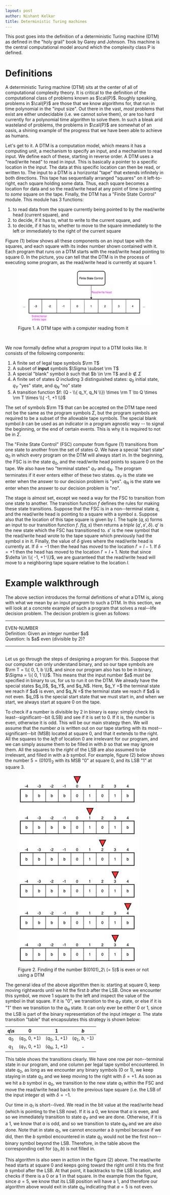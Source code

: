 ```yaml
---
layout: post
author: Nishant Kelkar
title: Deterministic Turing machines
---
```


This post goes into the definition of a deterministic Turing machine (DTM) as defined in the "holy grail" book by Garey 
and Johnson.
This machine is the central computational model around which the complexity class P is defined.

# Definitions

A deterministic Turing machine (DTM) sits at the center of all of computational complexity theory.
It is critical to the definition of the computational class of problems known as $\cal{P}$.
Roughly speaking, problems in $\cal{P}$ are those that we know algorithms for, that run in time polynomial in the "input size".
Out there in the vast, _most_ problems that exist are either undecidable (i.e. we cannot solve them), or are too hard 
currently for a polynomial time algorithm to solve them.
In such a bleak arid wasteland of problems, the problems in $\cal{P}$ are somewhat of an oasis, a shining example of the progress
that we have been able to achieve as humans.    

Let's get to it.
A DTM is a computation model, which means it has a computing unit, a mechanism to specify an input, and a mechanism to 
read input.
We define each of these, starting in reverse order.
A DTM uses a "read/write head" to read in input.
This is basically a pointer to a specific location in the input.
The data at this specific location can then be read, or written to.
The input to a DTM is a horizontal "tape" that extends infinitely in both directions.
This tape has sequentially arranged "squares" on it left-to-right, each square holding some data.
Thus, each square becomes a location for data and so the read/write head at any point of time is pointing to _some_ square 
on the tape.
Finally, the DTM has a "Finite State Control" module.
This module has 3 functions:
1. to read data from the square currently being pointed to by the read/write head (current square), and
2. to decide, if it has to, what to write to the current square, and
3. to decide, if it has to, whether to move to the square immediately to the left or immediately to the right of the current square

Figure (1) below shows all these components on an input tape with the squares, and each square with its index number shown 
contained with it.
Each program that runs on a DTM starts with the read/write head pointing to square 0.
In the picture, you can tell that the DTM is in the process of executing some program, as the read/write head is currently 
at square 1.
<figure class="blog-fig">
  <img src="/assets/images/dtm.jpg">
  <figcaption>Figure 1. A DTM tape with a computer reading from it</figcaption>
</figure><br/>

We now formally define what a _program_ input to a DTM looks like.
It consists of the following components:
1. A finite set of legal tape symbols $\rm T$
2. A subset of **input** symbols $\Sigma \subset \rm T$
3. A special "blank" symbol $b$ such that $b \in \rm T$ and $b \notin \Sigma$
4. A finite set of states $Q$ including 3 distinguished states: $q_0$ initial state, $q_Y$ "yes" state, and $q_N$ "no" state
5. A transition function $f: (Q - \\{ q_Y, q_N \\}) \times \rm T \to Q \times \rm T \times \\{ -1, +1 \\}$

The set of symbols $\rm T$ that can be accepted on the DTM tape need not be the same as the program symbols $\Sigma$, 
but the program symbols are required to be a subset of the allowable tape symbols.
The special blank symbol $b$ can be used as an indicator in a program agnostic way -- to signal the beginning, or the 
end of certain events.
This is why it is required to not be in $\Sigma$.

The "Finite State Control" (FSC) computer from figure (1) transitions from one state to another from the set of states $Q$.
We have a special "start state" $q_0$ in which every program on the DTM will always start in.
In the beginning, the FSC is in the state $q_0$, and the read/write head points to square 0 on the tape.
We also have two "terminal states" $q_Y$ and $q_N$.
The program terminates if it ever enters either of these two states.
$q_Y$ is the state we enter when the answer to our decision problem is "yes".
$q_N$ is the state we enter when the answer to our decision problem is "no".

The stage is almost set, except we need a way for the FSC to transition from one state to another.
The transition function $f$ defines the rules for making these state transitions.
Suppose that the FSC is in a non--terminal state $q$, and the read/write head is pointing to a square with a symbol $s$.
Suppose also that the location of this tape square is given by $l$.
The tuple $(q, s)$ forms an input to our transition function $f$.
$f(q, s)$ then returns a _triple_ $(q', s', \delta)$.
$q'$ is the new state which the FSC has transitioned to.
$s'$ is the new symbol that the read/write head wrote to the tape square which previously had the symbol $s$ in it.
Finally, the value of $\delta$ gives where the read/write head is currently at.
If $\delta = -1$ then the head has moved to the location $l' = l - 1$.
If $\delta = +1$ then the head has moved to the location $l' = l + 1$.
Note that since $\delta \in \\{ -1, +1 \\}$, we are guaranteed that the read/write head will move to a neighboring tape 
square relative to the location $l$.

# Example walkthrough

The above section introduces the formal definitions of what a DTM is, along with what we mean by an input _program_ to 
such a DTM.
In this section, we will look at a concrete example of such a program that solves a real--life decision problem.
The decision problem is given as follows:

<hr />
<div class="problem">EVEN-NUMBER</div>
<span class="problem-headers">Definition:</span> Given an integer number $a$<br/>
<span class="problem-headers">Question:</span> Is $a$ even (divisible by 2)?
<hr /><br/>
Let us go through the steps of designing a program for this.
Suppose that our computer can only understand binary, and so our tape symbols are $\rm T = \\{ 0, 1, b \\}$, and since 
our program also has to be in binary, $\Sigma = \\{ 0, 1 \\}$.
This means that the input number $a$ must be specified in binary to us, for us to run it on the DTM.
We already have the special states $q_0$, $q_Y$, and $q_N$.
Here, $q_Y =$ the terminal state we reach if $a$ is even, and $q_N =$ the terminal state we reach if $a$ is not even.
$q_0$ is the special start state that we must start in, and when we start, we always start at square 0 on the tape.

To check if a number is divisible by 2 in binary is easy: simply check its least--significant--bit (LSB) and see if it is 
set to 0.
If it is, the number is even, otherwise it is odd.
This will be our main strategy then.
We will assume that the number $a$ is written out on our tape starting with its most--significant--bit (MSB) located at 
square 0, and that it extends to the right.
All the squares to the _left_ of location 0 are irrelevant for our program, and we can simply assume them to be filled 
in with $b$ so that we may ignore them.
All the squares to the _right_ of the LSB are also assumed to be irrelevant, and filled in with a $b$ symbol.
For example, figure (2) below shows the number $5 = (0101)_2$ with its MSB "0" at square 0, and its LSB "1" at square 3.

<figure class="blog-fig">
  <img src="/assets/images/dtm-example.jpg">
  <figcaption>Figure 2. Finding if the number $(0101)_2\ (= 5)$ is even or not using a DTM</figcaption>
</figure>

The general idea of the above algorithm then is: starting at square 0, keep moving rightwards until we hit the first $b$
after the LSB.
Once we encounter this symbol, we move 1 square to the left and inspect the value of the symbol in that square.
If it is "0", we transition to the $q_Y$ state, or else if it is "1" then we transition to the $q_N$ state.
It can only ever be either 0 or 1, since the LSB is part of the binary representation of the input integer $a$.
The state transition "table" that encapsulates this strategy is shown below: 

|  q\s  |        0       |        1       |        $b$       |
|:-----:|:--------------:|:--------------:|:----------------:|
| $q_0$ | ($q_0$, 0, +1) | ($q_0$, 1, +1) | ($q_1$, $b$, -1) |
| $q_1$ | ($q_Y$, 0, +1) | ($q_N$, 1, +1) |        -         |

This table shows the transitions clearly.
We have one row per non--terminal state in our program, and one column per legal tape symbol encountered.
In state $q_0$, as long as we encounter any binary symbols (0 or 1), we keep staying in state $q_0$ and we keep moving 
to the right with $\delta = +1$.
As soon as we hit a $b$ symbol in $q_0$, we transition to the new state $q_1$ within the FSC and move the read/write head 
back to the previous tape square (i.e. the LSB of the input integer $a$) with $\delta = -1$.

Our time in $q_1$ is short--lived.
We read in the bit value at the read/write head (which is pointing to the LSB now).
If it is a 0, we know that $a$ is even, and so we immediately transition to state $q_Y$ and we are done.
Otherwise, if it is a 1, we know that $a$ is odd, and so we transition to state $q_N$ and we are also done.
Note that in state $q_1$, we cannot encounter a $b$ symbol because if we did, then the $b$ symbol encountered in state 
$q_0$ would not be the first non--binary symbol beyond the LSB. 
Therefore, in the table above the corresponding cell for $(q_1, b)$ is not filled in.

This algorithm is also seen in action in the figure (2) above.
The read/write head starts at square 0 and keeps going toward the right until it hits the first $b$ symbol after the 
LSB.
At that point, it backtracks to the LSB location, and checks if there is a 0 or a 1 in that square.
In the example from the figure, since $a = 5$, we know that its LSB position will have a 1, and therefore our algorithm 
above would exit in state $q_N$ indicating that $a = 5$ is not even. 
